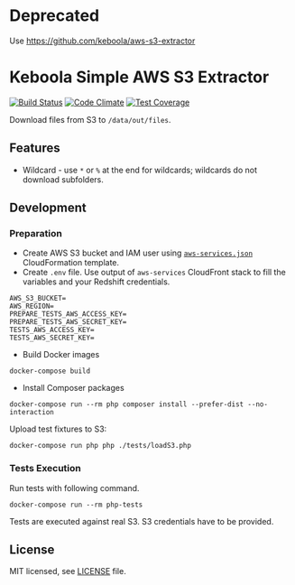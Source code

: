 # Deprecated

Use https://github.com/keboola/aws-s3-extractor

# Keboola Simple AWS S3 Extractor
 
[![Build Status](https://travis-ci.org/keboola/s3-extractor.svg?branch=master)](https://travis-ci.org/keboola/s3-extractor) [![Code Climate](https://codeclimate.com/github/keboola/s3-extractor/badges/gpa.svg)](https://codeclimate.com/github/keboola/s3-extractor) [![Test Coverage](https://codeclimate.com/github/keboola/s3-extractor/badges/coverage.svg)](https://codeclimate.com/github/keboola/s3-extractor)

Download files from S3 to `/data/out/files`. 

## Features
- Wildcard - use `*` or `%` at the end for wildcards; wildcards do not download subfolders.

## Development

### Preparation

- Create AWS S3 bucket and IAM user using [`aws-services.json`](./aws-services.json) CloudFormation template.
- Create `.env` file. Use output of `aws-services` CloudFront stack to fill the variables and your Redshift credentials.
```
AWS_S3_BUCKET=
AWS_REGION=
PREPARE_TESTS_AWS_ACCESS_KEY=
PREPARE_TESTS_AWS_SECRET_KEY=
TESTS_AWS_ACCESS_KEY=
TESTS_AWS_SECRET_KEY=
```

- Build Docker images
```
docker-compose build
```

- Install Composer packages

```
docker-compose run --rm php composer install --prefer-dist --no-interaction
```

Upload test fixtures to S3:
```
docker-compose run php php ./tests/loadS3.php
```

### Tests Execution
Run tests with following command.

```
docker-compose run --rm php-tests
```

Tests are executed against real S3. S3 credentials have to be provided.

## License

MIT licensed, see [LICENSE](./LICENSE) file.
